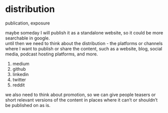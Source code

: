 # distribution

publication, exposure

maybe someday I will publish it as a standalone website, so it could be more searchable in google.  
until then we need to think about the distribution - the platforms or channels where I want to publish or share the content, such as a website, blog, social media, podcast hosting platforms, and more.

1.  medium
2.  github
3.  linkedin
4.  twitter
5.  reddit

we also need to think about promotion, so we can give people teasers or short relevant versions of the content in places where it can’t or shouldn’t be published on as is.
